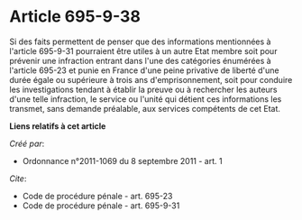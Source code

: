 # Article 695-9-38

Si des faits permettent de penser que des informations mentionnées à l'article 695-9-31 pourraient être utiles à un autre
Etat membre soit pour prévenir une infraction entrant dans l'une des catégories énumérées à l'article 695-23 et punie en
France d'une peine privative de liberté d'une durée égale ou supérieure à trois ans d'emprisonnement, soit pour conduire les
investigations tendant à établir la preuve ou à rechercher les auteurs d'une telle infraction, le service ou l'unité qui
détient ces informations les transmet, sans demande préalable, aux services compétents de cet Etat.

**Liens relatifs à cet article**

_Créé par_:

  - Ordonnance n°2011-1069 du 8 septembre 2011 - art. 1

_Cite_:

  - Code de procédure pénale - art. 695-23
  - Code de procédure pénale - art. 695-9-31
